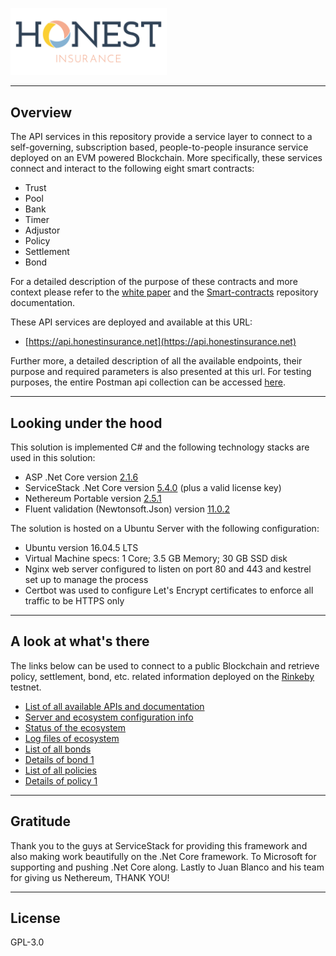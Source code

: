 [<img src="https://github.com/HonestInsurance/Resources/blob/master/branding/HonestInsurance-hor-blue.png?raw=true" width="250">](https://www.honestinsurance.net)

-----------------------

## Overview

The API services in this repository provide a service layer to connect to a self-governing, subscription based, people-to-people insurance service deployed on an EVM powered Blockchain. More specifically, these services connect and interact to the following eight smart contracts:
* Trust
* Pool
* Bank
* Timer
* Adjustor 
* Policy
* Settlement
* Bond

For a detailed description of the purpose of these contracts and more context please refer to the [white paper](https://github.com/HonestInsurance/Resources/blob/master/research/WhitePaper-HonestInsurance.pdf?raw=true) and the [Smart-contracts](https://github.com/HonestInsurance/Smart-Contracts) repository documentation.

These API services are deployed and available at this URL:
* [https://api.honestinsurance.net](https://api.honestinsurance.net)

Further more, a detailed description of all the available endpoints, their purpose and required parameters is also presented at this url.
For testing purposes, the entire Postman api collection can be accessed [here](https://postman.honestinsurance.net).

-----------------------

## Looking under the hood

This solution is implemented C# and the following technology stacks are used in this solution:
* ASP .Net Core version [2.1.6](https://www.nuget.org/packages/Microsoft.AspNetCore.All)
* ServiceStack .Net Core version [5.4.0](https://www.nuget.org/packages/ServiceStack.Core) (plus a valid license key)
* Nethereum Portable version [2.5.1](https://www.nuget.org/packages/Nethereum.Portable)
* Fluent validation (Newtonsoft.Json) version [11.0.2](https://www.nuget.org/packages/Newtonsoft.Json)

The solution is hosted on a Ubuntu Server with the following configuration:
* Ubuntu version 16.04.5 LTS
* Virtual Machine specs: 1 Core; 3.5 GB Memory; 30 GB SSD disk
* Nginx web server configured to listen on port 80 and 443 and kestrel set up to manage the process
* Certbot was used to configure Let's Encrypt certificates to enforce all traffic to be HTTPS only

-----------------------

## A look at what's there

The links below can be used to connect to a public Blockchain and retrieve policy, settlement, bond, etc. related information deployed on the [Rinkeby](https://rinkeby.etherscan.io) testnet.
* [List of all available APIs and documentation](https://api.honestinsurance.net)
* [Server and ecosystem configuration info](https://api.honestinsurance.net/config)
* [Status of the ecosystem](https://api.honestinsurance.net/ecosystem/status?ContractAdr=0x13014a77f51847b803cc0327a12ff06cb55f6d11)
* [Log files of ecosystem](https://api.honestinsurance.net/ecosystem/logs?ContractAdr=0x13014a77f51847b803cc0327a12ff06cb55f6d11)
* [List of all bonds](https://api.honestinsurance.net/bond/list?ContractAdr=0x13014a77f51847b803cc0327a12ff06cb55f6d11)
* [Details of bond 1](https://api.honestinsurance.net/bond?ContractAdr=0x13014a77f51847b803cc0327a12ff06cb55f6d11&Idx=1)
* [List of all policies](https://api.honestinsurance.net/policy/list?ContractAdr=0x13014a77f51847b803cc0327a12ff06cb55f6d11)
* [Details of policy 1](https://api.honestinsurance.net/policy?ContractAdr=0x13014a77f51847b803cc0327a12ff06cb55f6d11&Idx=1)

-----------------------

## Gratitude

Thank you to the guys at ServiceStack for providing this framework and also making work beautifully on the .Net Core framework. To Microsoft for supporting and pushing .Net Core along. Lastly to Juan Blanco and his team for giving us Nethereum, THANK YOU!

-----------------------

## License

GPL-3.0